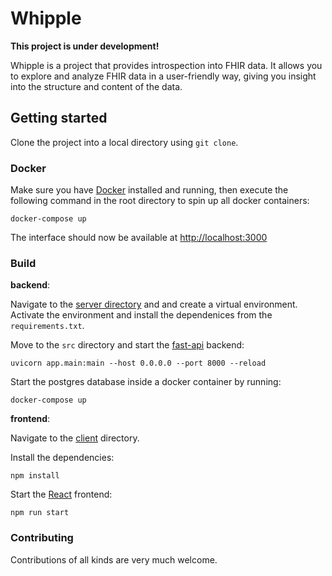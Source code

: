 # Whipple

**This project is under development!**

Whipple is a project that provides introspection into FHIR data. It allows you to explore and analyze FHIR data in a user-friendly way, giving you insight into the structure and content of the data.

## Getting started

Clone the project into a local directory using `git clone`.

### Docker

Make sure you have [Docker](https://www.docker.com/) installed and running, then execute the following command in the root directory to spin up all docker containers:

```shell
docker-compose up
```

The interface should now be available at [http://localhost:3000](http://localhost:3000)

### Build

**backend**:

Navigate to the [server directory](./webapp/server) and and create a virtual environment. Activate the environment and install the dependenices from the `requirements.txt`.

Move to the `src` directory and start the [fast-api](https://fastapi.tiangolo.com/) backend:

```shell
uvicorn app.main:main --host 0.0.0.0 --port 8000 --reload
```

Start the postgres database inside a docker container by running:

```shell
docker-compose up
```

**frontend**:

Navigate to the [client](./webapp/client) directory.

Install the dependencies:

```shell
npm install
```

Start the [React](https://react.dev/) frontend:

```shell
npm run start
```

### Contributing

Contributions of all kinds are very much welcome.
